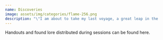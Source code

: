 ```yaml
---
name: Discoveries
image: assets/img/categories/flame-256.png
description: "\"I am about to take my last voyage, a great leap in the dark.\""
---
```


Handouts and found lore distributed during sessions can be found here.